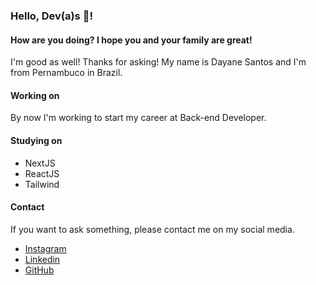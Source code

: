 ### Hello, Dev(a)s 👋!

#### How are you doing? I hope you and your family are great!

I'm good as well! Thanks for asking!
My name is Dayane Santos and I'm from Pernambuco in Brazil.

#### Working on

By now I'm working to start my career at Back-end Developer.

#### Studying on

- NextJS
- ReactJS
- Tailwind

#### Contact

If you want to ask something, please contact me on my social media.

* [Instagram](https://www.instagram.com/_daydmelo/)
* [Linkedin](https://www.linkedin.com/in/dayane-santos-melo)
* [GitHub](https://github.com/daya-diaz)

<!--
**daya-diaz/daya-diaz** is a ✨ _special_ ✨ repository because its `README.md` (this file) appears on your GitHub profile.

Here are some ideas to get you started:

- 🔭 I’m currently working on ...
- 🌱 I’m currently learning ...
- 👯 I’m looking to collaborate on ...
- 🤔 I’m looking for help with ...
- 💬 Ask me about ...
- 📫 How to reach me: ...
- 😄 Pronouns: ...
- ⚡ Fun fact: ...
-->
